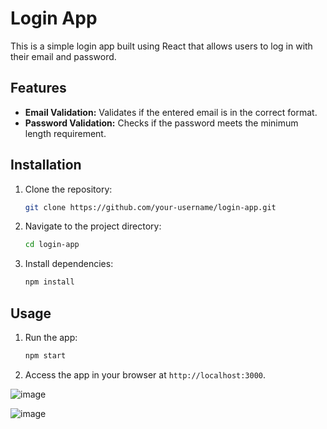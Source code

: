 # Login App

This is a simple login app built using React that allows users to log in with their email and password.

## Features

- **Email Validation:** Validates if the entered email is in the correct format.
- **Password Validation:** Checks if the password meets the minimum length requirement.

## Installation

1. Clone the repository:

   ```bash
   git clone https://github.com/your-username/login-app.git
   ```

2. Navigate to the project directory:

   ```bash
   cd login-app
   ```

3. Install dependencies:

   ```bash
   npm install
   ```

## Usage

1. Run the app:

   ```bash
   npm start
   ```

2. Access the app in your browser at `http://localhost:3000`.

![image](https://github.com/akifalbayrak/form-user-input/assets/142679378/ab3200ab-a708-45aa-8fbc-f1a84292889e)

![image](https://github.com/akifalbayrak/form-user-input/assets/142679378/17037c9c-8936-469f-9902-21528683b2a6)


